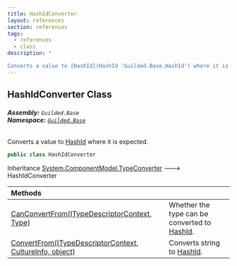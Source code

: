 ```yaml
---
title: HashIdConverter
layout: references
section: references
tags:
  - references
  - class
description: "

Converts a value to [HashId](HashId 'Guilded.Base.HashId') where it is expected."
---
```


## HashIdConverter Class
###### **Assembly:** `Guilded.Base`<br/>**Namespace:** [`Guilded.Base`](Guilded.Base 'Guilded.Base')

Converts a value to [HashId](HashId 'Guilded.Base.HashId') where it is expected.

```csharp
public class HashIdConverter
```

Inheritance [System.ComponentModel.TypeConverter](https://docs.microsoft.com/en-us/dotnet/api/System.ComponentModel.TypeConverter 'System.ComponentModel.TypeConverter') &#129106; HashIdConverter

| Methods | |
| :--- | :--- |
| [CanConvertFrom(ITypeDescriptorContext, Type)](HashIdConverter.CanConvertFrom(ITypeDescriptorContext,Type) 'Guilded.Base.HashIdConverter.CanConvertFrom(ITypeDescriptorContext, System.Type)') | Whether the type can be converted to [HashId](HashId 'Guilded.Base.HashId'). |
| [ConvertFrom(ITypeDescriptorContext, CultureInfo, object)](HashIdConverter.ConvertFrom(ITypeDescriptorContext,CultureInfo,object) 'Guilded.Base.HashIdConverter.ConvertFrom(ITypeDescriptorContext, CultureInfo, object)') | Converts string to [HashId](HashId 'Guilded.Base.HashId'). |
